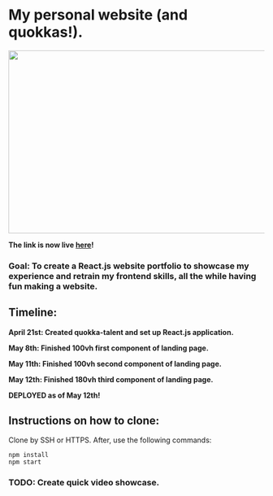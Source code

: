 # My personal website (and quokkas!).

<img src="https://user-images.githubusercontent.com/68435081/233759182-7c343ffe-312a-4e0a-939f-0435be21b765.png" width="800" height="360">

**The link is now live [here](https://google.com)!**

### Goal: To create a React.js website portfolio to showcase my experience and retrain my frontend skills, all the while having fun making a website.

## Timeline:

**April 21st: Created quokka-talent and set up React.js application.**

**May 8th: Finished 100vh first component of landing page.**

**May 11th: Finished 100vh second component of landing page.**

**May 12th: Finished 180vh third component of landing page.**

**DEPLOYED as of May 12th!**

## Instructions on how to clone:

Clone by SSH or HTTPS. After, use the following commands:

```
npm install
npm start
```

### TODO: Create quick video showcase.
